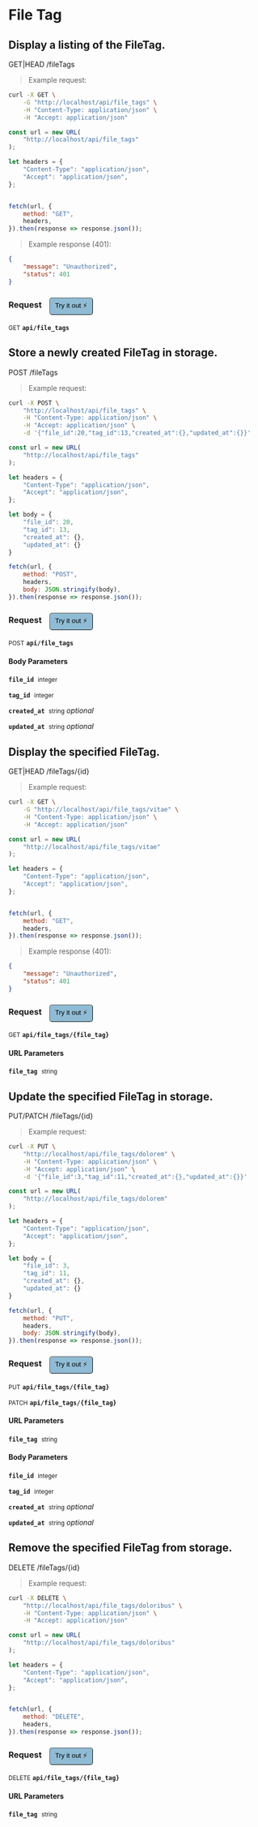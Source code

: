 # File Tag


## Display a listing of the FileTag.


GET|HEAD /fileTags

> Example request:

```bash
curl -X GET \
    -G "http://localhost/api/file_tags" \
    -H "Content-Type: application/json" \
    -H "Accept: application/json"
```

```javascript
const url = new URL(
    "http://localhost/api/file_tags"
);

let headers = {
    "Content-Type": "application/json",
    "Accept": "application/json",
};


fetch(url, {
    method: "GET",
    headers,
}).then(response => response.json());
```


> Example response (401):

```json
{
    "message": "Unauthorized",
    "status": 401
}
```
<div id="execution-results-GETapi-file_tags" hidden>
    <blockquote>Received response<span id="execution-response-status-GETapi-file_tags"></span>:</blockquote>
    <pre class="json"><code id="execution-response-content-GETapi-file_tags"></code></pre>
</div>
<div id="execution-error-GETapi-file_tags" hidden>
    <blockquote>Request failed with error:</blockquote>
    <pre><code id="execution-error-message-GETapi-file_tags"></code></pre>
</div>
<form id="form-GETapi-file_tags" data-method="GET" data-path="api/file_tags" data-authed="0" data-hasfiles="0" data-headers='{"Content-Type":"application\/json","Accept":"application\/json"}' onsubmit="event.preventDefault(); executeTryOut('GETapi-file_tags', this);">
<h3>
    Request&nbsp;&nbsp;&nbsp;
        <button type="button" style="background-color: #8fbcd4; padding: 5px 10px; border-radius: 5px; border-width: thin;" id="btn-tryout-GETapi-file_tags" onclick="tryItOut('GETapi-file_tags');">Try it out ⚡</button>
    <button type="button" style="background-color: #c97a7e; padding: 5px 10px; border-radius: 5px; border-width: thin;" id="btn-canceltryout-GETapi-file_tags" onclick="cancelTryOut('GETapi-file_tags');" hidden>Cancel</button>&nbsp;&nbsp;
    <button type="submit" style="background-color: #6ac174; padding: 5px 10px; border-radius: 5px; border-width: thin;" id="btn-executetryout-GETapi-file_tags" hidden>Send Request 💥</button>
    </h3>
<p>
<small class="badge badge-green">GET</small>
 <b><code>api/file_tags</code></b>
</p>
</form>


## Store a newly created FileTag in storage.


POST /fileTags

> Example request:

```bash
curl -X POST \
    "http://localhost/api/file_tags" \
    -H "Content-Type: application/json" \
    -H "Accept: application/json" \
    -d '{"file_id":20,"tag_id":13,"created_at":{},"updated_at":{}}'

```

```javascript
const url = new URL(
    "http://localhost/api/file_tags"
);

let headers = {
    "Content-Type": "application/json",
    "Accept": "application/json",
};

let body = {
    "file_id": 20,
    "tag_id": 13,
    "created_at": {},
    "updated_at": {}
}

fetch(url, {
    method: "POST",
    headers,
    body: JSON.stringify(body),
}).then(response => response.json());
```


<div id="execution-results-POSTapi-file_tags" hidden>
    <blockquote>Received response<span id="execution-response-status-POSTapi-file_tags"></span>:</blockquote>
    <pre class="json"><code id="execution-response-content-POSTapi-file_tags"></code></pre>
</div>
<div id="execution-error-POSTapi-file_tags" hidden>
    <blockquote>Request failed with error:</blockquote>
    <pre><code id="execution-error-message-POSTapi-file_tags"></code></pre>
</div>
<form id="form-POSTapi-file_tags" data-method="POST" data-path="api/file_tags" data-authed="0" data-hasfiles="0" data-headers='{"Content-Type":"application\/json","Accept":"application\/json"}' onsubmit="event.preventDefault(); executeTryOut('POSTapi-file_tags', this);">
<h3>
    Request&nbsp;&nbsp;&nbsp;
        <button type="button" style="background-color: #8fbcd4; padding: 5px 10px; border-radius: 5px; border-width: thin;" id="btn-tryout-POSTapi-file_tags" onclick="tryItOut('POSTapi-file_tags');">Try it out ⚡</button>
    <button type="button" style="background-color: #c97a7e; padding: 5px 10px; border-radius: 5px; border-width: thin;" id="btn-canceltryout-POSTapi-file_tags" onclick="cancelTryOut('POSTapi-file_tags');" hidden>Cancel</button>&nbsp;&nbsp;
    <button type="submit" style="background-color: #6ac174; padding: 5px 10px; border-radius: 5px; border-width: thin;" id="btn-executetryout-POSTapi-file_tags" hidden>Send Request 💥</button>
    </h3>
<p>
<small class="badge badge-black">POST</small>
 <b><code>api/file_tags</code></b>
</p>
<h4 class="fancy-heading-panel"><b>Body Parameters</b></h4>
<p>
<b><code>file_id</code></b>&nbsp;&nbsp;<small>integer</small>  &nbsp;
<input type="number" name="file_id" data-endpoint="POSTapi-file_tags" data-component="body" required  hidden>
<br>
</p>
<p>
<b><code>tag_id</code></b>&nbsp;&nbsp;<small>integer</small>  &nbsp;
<input type="number" name="tag_id" data-endpoint="POSTapi-file_tags" data-component="body" required  hidden>
<br>
</p>
<p>
<b><code>created_at</code></b>&nbsp;&nbsp;<small>string</small>     <i>optional</i> &nbsp;
<input type="text" name="created_at" data-endpoint="POSTapi-file_tags" data-component="body"  hidden>
<br>
</p>
<p>
<b><code>updated_at</code></b>&nbsp;&nbsp;<small>string</small>     <i>optional</i> &nbsp;
<input type="text" name="updated_at" data-endpoint="POSTapi-file_tags" data-component="body"  hidden>
<br>
</p>

</form>


## Display the specified FileTag.


GET|HEAD /fileTags/{id}

> Example request:

```bash
curl -X GET \
    -G "http://localhost/api/file_tags/vitae" \
    -H "Content-Type: application/json" \
    -H "Accept: application/json"
```

```javascript
const url = new URL(
    "http://localhost/api/file_tags/vitae"
);

let headers = {
    "Content-Type": "application/json",
    "Accept": "application/json",
};


fetch(url, {
    method: "GET",
    headers,
}).then(response => response.json());
```


> Example response (401):

```json
{
    "message": "Unauthorized",
    "status": 401
}
```
<div id="execution-results-GETapi-file_tags--file_tag-" hidden>
    <blockquote>Received response<span id="execution-response-status-GETapi-file_tags--file_tag-"></span>:</blockquote>
    <pre class="json"><code id="execution-response-content-GETapi-file_tags--file_tag-"></code></pre>
</div>
<div id="execution-error-GETapi-file_tags--file_tag-" hidden>
    <blockquote>Request failed with error:</blockquote>
    <pre><code id="execution-error-message-GETapi-file_tags--file_tag-"></code></pre>
</div>
<form id="form-GETapi-file_tags--file_tag-" data-method="GET" data-path="api/file_tags/{file_tag}" data-authed="0" data-hasfiles="0" data-headers='{"Content-Type":"application\/json","Accept":"application\/json"}' onsubmit="event.preventDefault(); executeTryOut('GETapi-file_tags--file_tag-', this);">
<h3>
    Request&nbsp;&nbsp;&nbsp;
        <button type="button" style="background-color: #8fbcd4; padding: 5px 10px; border-radius: 5px; border-width: thin;" id="btn-tryout-GETapi-file_tags--file_tag-" onclick="tryItOut('GETapi-file_tags--file_tag-');">Try it out ⚡</button>
    <button type="button" style="background-color: #c97a7e; padding: 5px 10px; border-radius: 5px; border-width: thin;" id="btn-canceltryout-GETapi-file_tags--file_tag-" onclick="cancelTryOut('GETapi-file_tags--file_tag-');" hidden>Cancel</button>&nbsp;&nbsp;
    <button type="submit" style="background-color: #6ac174; padding: 5px 10px; border-radius: 5px; border-width: thin;" id="btn-executetryout-GETapi-file_tags--file_tag-" hidden>Send Request 💥</button>
    </h3>
<p>
<small class="badge badge-green">GET</small>
 <b><code>api/file_tags/{file_tag}</code></b>
</p>
<h4 class="fancy-heading-panel"><b>URL Parameters</b></h4>
<p>
<b><code>file_tag</code></b>&nbsp;&nbsp;<small>string</small>  &nbsp;
<input type="text" name="file_tag" data-endpoint="GETapi-file_tags--file_tag-" data-component="url" required  hidden>
<br>
</p>
</form>


## Update the specified FileTag in storage.


PUT/PATCH /fileTags/{id}

> Example request:

```bash
curl -X PUT \
    "http://localhost/api/file_tags/dolorem" \
    -H "Content-Type: application/json" \
    -H "Accept: application/json" \
    -d '{"file_id":3,"tag_id":11,"created_at":{},"updated_at":{}}'

```

```javascript
const url = new URL(
    "http://localhost/api/file_tags/dolorem"
);

let headers = {
    "Content-Type": "application/json",
    "Accept": "application/json",
};

let body = {
    "file_id": 3,
    "tag_id": 11,
    "created_at": {},
    "updated_at": {}
}

fetch(url, {
    method: "PUT",
    headers,
    body: JSON.stringify(body),
}).then(response => response.json());
```


<div id="execution-results-PUTapi-file_tags--file_tag-" hidden>
    <blockquote>Received response<span id="execution-response-status-PUTapi-file_tags--file_tag-"></span>:</blockquote>
    <pre class="json"><code id="execution-response-content-PUTapi-file_tags--file_tag-"></code></pre>
</div>
<div id="execution-error-PUTapi-file_tags--file_tag-" hidden>
    <blockquote>Request failed with error:</blockquote>
    <pre><code id="execution-error-message-PUTapi-file_tags--file_tag-"></code></pre>
</div>
<form id="form-PUTapi-file_tags--file_tag-" data-method="PUT" data-path="api/file_tags/{file_tag}" data-authed="0" data-hasfiles="0" data-headers='{"Content-Type":"application\/json","Accept":"application\/json"}' onsubmit="event.preventDefault(); executeTryOut('PUTapi-file_tags--file_tag-', this);">
<h3>
    Request&nbsp;&nbsp;&nbsp;
        <button type="button" style="background-color: #8fbcd4; padding: 5px 10px; border-radius: 5px; border-width: thin;" id="btn-tryout-PUTapi-file_tags--file_tag-" onclick="tryItOut('PUTapi-file_tags--file_tag-');">Try it out ⚡</button>
    <button type="button" style="background-color: #c97a7e; padding: 5px 10px; border-radius: 5px; border-width: thin;" id="btn-canceltryout-PUTapi-file_tags--file_tag-" onclick="cancelTryOut('PUTapi-file_tags--file_tag-');" hidden>Cancel</button>&nbsp;&nbsp;
    <button type="submit" style="background-color: #6ac174; padding: 5px 10px; border-radius: 5px; border-width: thin;" id="btn-executetryout-PUTapi-file_tags--file_tag-" hidden>Send Request 💥</button>
    </h3>
<p>
<small class="badge badge-darkblue">PUT</small>
 <b><code>api/file_tags/{file_tag}</code></b>
</p>
<p>
<small class="badge badge-purple">PATCH</small>
 <b><code>api/file_tags/{file_tag}</code></b>
</p>
<h4 class="fancy-heading-panel"><b>URL Parameters</b></h4>
<p>
<b><code>file_tag</code></b>&nbsp;&nbsp;<small>string</small>  &nbsp;
<input type="text" name="file_tag" data-endpoint="PUTapi-file_tags--file_tag-" data-component="url" required  hidden>
<br>
</p>
<h4 class="fancy-heading-panel"><b>Body Parameters</b></h4>
<p>
<b><code>file_id</code></b>&nbsp;&nbsp;<small>integer</small>  &nbsp;
<input type="number" name="file_id" data-endpoint="PUTapi-file_tags--file_tag-" data-component="body" required  hidden>
<br>
</p>
<p>
<b><code>tag_id</code></b>&nbsp;&nbsp;<small>integer</small>  &nbsp;
<input type="number" name="tag_id" data-endpoint="PUTapi-file_tags--file_tag-" data-component="body" required  hidden>
<br>
</p>
<p>
<b><code>created_at</code></b>&nbsp;&nbsp;<small>string</small>     <i>optional</i> &nbsp;
<input type="text" name="created_at" data-endpoint="PUTapi-file_tags--file_tag-" data-component="body"  hidden>
<br>
</p>
<p>
<b><code>updated_at</code></b>&nbsp;&nbsp;<small>string</small>     <i>optional</i> &nbsp;
<input type="text" name="updated_at" data-endpoint="PUTapi-file_tags--file_tag-" data-component="body"  hidden>
<br>
</p>

</form>


## Remove the specified FileTag from storage.


DELETE /fileTags/{id}

> Example request:

```bash
curl -X DELETE \
    "http://localhost/api/file_tags/doloribus" \
    -H "Content-Type: application/json" \
    -H "Accept: application/json"
```

```javascript
const url = new URL(
    "http://localhost/api/file_tags/doloribus"
);

let headers = {
    "Content-Type": "application/json",
    "Accept": "application/json",
};


fetch(url, {
    method: "DELETE",
    headers,
}).then(response => response.json());
```


<div id="execution-results-DELETEapi-file_tags--file_tag-" hidden>
    <blockquote>Received response<span id="execution-response-status-DELETEapi-file_tags--file_tag-"></span>:</blockquote>
    <pre class="json"><code id="execution-response-content-DELETEapi-file_tags--file_tag-"></code></pre>
</div>
<div id="execution-error-DELETEapi-file_tags--file_tag-" hidden>
    <blockquote>Request failed with error:</blockquote>
    <pre><code id="execution-error-message-DELETEapi-file_tags--file_tag-"></code></pre>
</div>
<form id="form-DELETEapi-file_tags--file_tag-" data-method="DELETE" data-path="api/file_tags/{file_tag}" data-authed="0" data-hasfiles="0" data-headers='{"Content-Type":"application\/json","Accept":"application\/json"}' onsubmit="event.preventDefault(); executeTryOut('DELETEapi-file_tags--file_tag-', this);">
<h3>
    Request&nbsp;&nbsp;&nbsp;
        <button type="button" style="background-color: #8fbcd4; padding: 5px 10px; border-radius: 5px; border-width: thin;" id="btn-tryout-DELETEapi-file_tags--file_tag-" onclick="tryItOut('DELETEapi-file_tags--file_tag-');">Try it out ⚡</button>
    <button type="button" style="background-color: #c97a7e; padding: 5px 10px; border-radius: 5px; border-width: thin;" id="btn-canceltryout-DELETEapi-file_tags--file_tag-" onclick="cancelTryOut('DELETEapi-file_tags--file_tag-');" hidden>Cancel</button>&nbsp;&nbsp;
    <button type="submit" style="background-color: #6ac174; padding: 5px 10px; border-radius: 5px; border-width: thin;" id="btn-executetryout-DELETEapi-file_tags--file_tag-" hidden>Send Request 💥</button>
    </h3>
<p>
<small class="badge badge-red">DELETE</small>
 <b><code>api/file_tags/{file_tag}</code></b>
</p>
<h4 class="fancy-heading-panel"><b>URL Parameters</b></h4>
<p>
<b><code>file_tag</code></b>&nbsp;&nbsp;<small>string</small>  &nbsp;
<input type="text" name="file_tag" data-endpoint="DELETEapi-file_tags--file_tag-" data-component="url" required  hidden>
<br>
</p>
</form>



